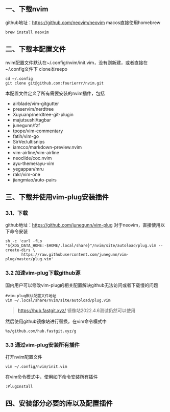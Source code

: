 ## 一、下载nvim
github地址：https://github.com/neovim/neovim
macos直接使用homebrew
```shell
brew install neovim
```

## 二、下载本配置文件
nvim配置文件默认在~/.config/nvim/init.vim，没有则新建，或者直接在~/.config文件下 clone本reepo
```shell
cd ~/.config
git clone git@github.com:fourierrr/nvim.git
```
本配置文件定义了所有需要安装的nvim插件，包括
- airblade/vim-gitgutter
- preservim/nerdtree
- Xuyuanp/nerdtree-git-plugin
- majutsushi/tagbar
- junegunn/fzf
- tpope/vim-commentary
- fatih/vim-go
- SirVer/ultisnips
- iamcco/markdown-preview.nvim
- vim-airline/vim-airline
- neoclide/coc.nvim
- ayu-theme/ayu-vim
- yegappan/mru
- rakr/vim-one
- jiangmiao/auto-pairs


## 三、下载并使用vim-plug安装插件
### 3.1、下载
github地址：https://github.com/junegunn/vim-plug
对于neovim，直接使用以下命令安装
```sheell
sh -c 'curl -fLo "${XDG_DATA_HOME:-$HOME/.local/share}"/nvim/site/autoload/plug.vim --create-dirs \
       https://raw.githubusercontent.com/junegunn/vim-plug/master/plug.vim'
```
### 3.2 加速vim-plug下载github源
国内用户可以修改vim-plug的相关配置解决github无法访问或者下载慢的问题
```shell
#vim-plug默认配置文件地址
vim ~/.local/share/nvim/site/autoload/plug.vim
```

> https://hub.fastgit.xyz/ 镜像站2022.4.6测试仍然可以使用 


然后使用github镜像站进行替换，在vim命令模式中
```vim
%s/github.com/hub.fastgit.xyz/g
```

### 3.3 通过vim-plug安装所有插件
打开nvim配置文件
```shell
vim ~/.config/nvim/init.vim
```
在vim命令模式中，使用如下命令安装所有插件
```vim
:PlugInstall
```

## 四、安装部分必要的库以及配置插件
